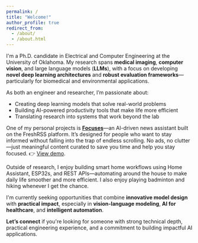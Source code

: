 ```yaml
---
permalink: /
title: "Welcome!"
author_profile: true
redirect_from: 
  - /about/
  - /about.html
---
```


I'm a Ph.D. candidate in Electrical and Computer Engineering at the University of Oklahoma. My research spans **medical imaging**, **computer vision**, and large language models (**LLMs**), with a focus on developing **novel deep learning architectures** and **robust evaluation frameworks**—particularly for biomedical and environmental applications.

As both an engineer and researcher, I’m passionate about:

- Creating deep learning models that solve real-world problems
- Building AI-powered productivity tools that make life more efficient
- Translating research into systems that work beyond the lab

One of my personal projects is [**Focuses**](https://www.focuses.us)—an AI-driven news assistant built on the FreshRSS platform. It’s designed for people who want to stay informed without falling into the trap of endless scrolling. No ads, no clutter—just meaningful content curated to save you time and help you stay focused. 👉 [View demo](https://hngpham.focuses.us/portfolio/focuses/).

Outside of research, I enjoy building smart home workflows using Home Assistant, ESP32s, and REST APIs—automating around the house to make daily life smoother and more efficient. I also enjoy playing badminton and hiking whenever I get the chance.

I'm currently seeking opportunities that combine **innovative model design** with **practical impact**, especially in **vision-language modeling**, **AI for healthcare**, and **intelligent automation**.

**Let’s connect** if you're looking for someone with strong technical depth, practical engineering experience, and a commitment to building impactful AI applications.